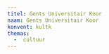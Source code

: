 ```yaml
---
titel: Gents Universitair Koor
naam: Gents Universitair Koor
konvent: kultk
themas:
  -  cultuur
---
```

